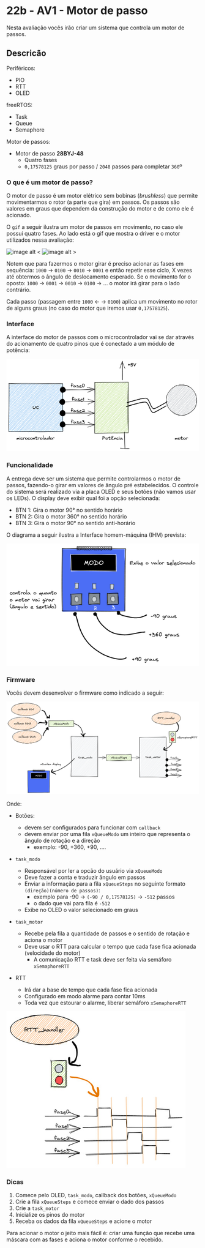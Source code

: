 # 22b - AV1 - Motor de passo

Nesta avaliação vocês irão criar um sistema que controla um motor de passos.

## Descricão

Periféricos:

- PIO
- RTT
- OLED

freeRTOS:

- Task
- Queue
- Semaphore

Motor de passos:

- Motor de passo **28BYJ-48**
  - Quatro fases
  - `0,17578125` graus por passo / `2048` passos para completar `360`º

### O que é um motor de passo?

O motor de passo é um motor elétrico sem bobinas (_brushless_) que permite movimentarmos o rotor (a parte que gira) em passos. Os passos são valores em graus que dependem da construção do motor e de como ele é acionado.

O `gif` a seguir ilustra um motor de passos em movimento, no caso ele possui quatro fases. Ao lado está o gif que mostra o driver e o motor utilizados nessa avaliação:

![image alt <](https://upload.wikimedia.org/wikipedia/commons/thumb/6/67/StepperMotor.gif/400px-StepperMotor.gif)
![image alt >](driver_motordepasso.gif)

Notem que para fazermos o motor girar é preciso acionar as fases em sequência: `1000` -> `0100` -> `0010` -> `0001` e então repetir esse ciclo, X vezes até obtermos o ângulo de deslocamento esperado. Se o movimento for o oposto: `1000` -> `0001` -> `0010` -> `0100` -> ... o motor irá girar para o lado contrário.

Cada passo (passagem entre `1000` <- -> `0100`) aplica um movimento no rotor de alguns graus (no caso do motor que iremos usar `0,17578125`).

### Interface

A interface do motor de passos com o microcontrolador vai se dar através do acionamento de quatro pinos que é conectado a um módulo de potência:

![](uc-motor.png)

### Funcionalidade

A entrega deve ser um sistema que permite controlarmos o motor de passos, fazendo-o girar em valores de ângulo pré estabelecidos. O controle do sistema será realizado via a placa OLED e seus botões (não vamos usar os LEDs). O display deve exibir qual foi a opção selecionada:

- BTN 1: Gira o motor 90° no sentido horário
- BTN 2: Gira o motor 360° no sentido horário
- BTN 3: Gira o motor 90° no sentido anti-horário

O diagrama a seguir ilustra a Interface homem-máquina (IHM) prevista:

![](oled.png)

### Firmware

Vocês devem desenvolver o firmware como indicado a seguir:

![](firmware.png)

Onde:

- Botões:

  - devem ser configurados para funcionar com `callback`
  - devem enviar por uma fila `xQueueModo` um inteiro que representa o ângulo de rotação e a direção
    - exemplo: -90, +360, +90, ....

- `task_modo`
  - Responsável por ler a opcão do usuário via `xQueueModo`
  - Deve fazer a conta e traduzir ângulo em passos
  - Enviar a informação para a fila `xQueueSteps` no seguinte formato `(direção)(número de passos)`:
    - exemplo para -90 -> `(-90 / 0,17578125)` -> `-512` passos
    - o dado que vai para fila é `-512`
  - Exibe no OLED o valor selecionado em graus
- `task_motor`

  - Recebe pela fila a quantidade de passos e o sentido de rotação e aciona o motor
  - Deve usar o RTT para calcular o tempo que cada fase fica acionada (velocidade do motor)
    - A comunicação RTT e task deve ser feita via semáforo `xSemaphoreRTT`

- RTT
  - Irá dar a base de tempo que cada fase fica acionada
  - Configurado em modo alarme para contar 10ms
  - Toda vez que estourar o alarme, liberar semáforo `xSemaphoreRTT`

![](rtt.jpg)

### Dicas

1. Comece pelo OLED, `task_modo`, callback dos botões, `xQueueModo`
1. Crie a fila `xQueueSteps` e comece enviar o dado dos passos
1. Crie a `task_motor`
1. Inicialize os pinos do motor
1. Receba os dados da fila `xQueueSteps` e acione o motor

Para acionar o motor o jeito mais fácil é: criar uma função que recebe uma máscara com as fases e aciona o motor conforme o recebido.
